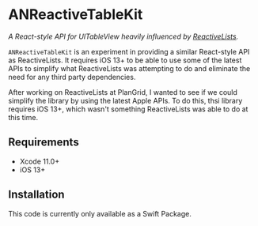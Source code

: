 # ANReactiveTableKit

*A React-style API for UITableView heavily influenced by [ReactiveLists](github.com/plangrid/ReactiveLists).*

`ANReactiveTableKit` is an experiment in providing a similar React-style API as ReactiveLists.  It requires iOS 13+ to be able to use some of the latest APIs to simplify what ReactiveLists was attempting to do and eliminate the need for any third party dependencies.

After working on ReactiveLists at PlanGrid, I wanted to see if we could simplify the library by using the latest Apple APIs.  To do this, thsi library requires iOS 13+, which wasn't something ReactiveLists was able to do at this time.

## Requirements

* Xcode 11.0+
* iOS 13+

## Installation

This code is currently only available as a Swift Package.

